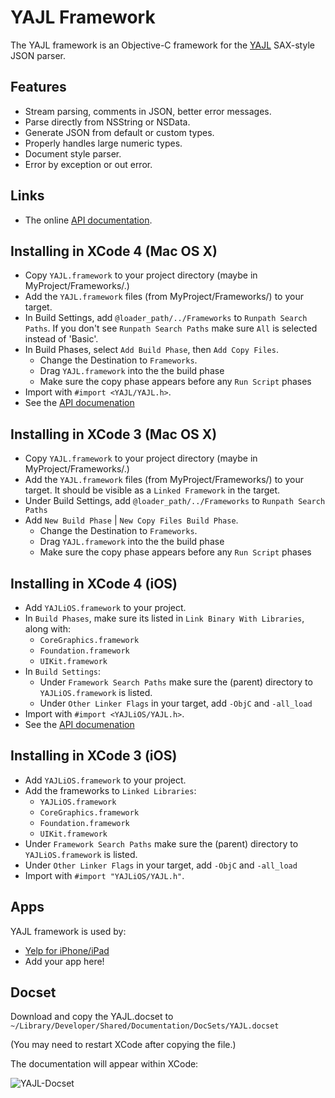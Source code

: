 # YAJL Framework

The YAJL framework is an Objective-C framework for the [YAJL](http://lloyd.github.com/yajl/) SAX-style JSON parser.

## Features

- Stream parsing, comments in JSON, better error messages.
- Parse directly from NSString or NSData.
- Generate JSON from default or custom types.
- Properly handles large numeric types.
- Document style parser.
- Error by exception or out error.

## Links

- The online [API documentation](http://gabriel.github.com/yajl-objc/).

## Installing in XCode 4 (Mac OS X)

- Copy `YAJL.framework` to your project directory (maybe in MyProject/Frameworks/.)
- Add the `YAJL.framework` files (from MyProject/Frameworks/) to your target.
- In Build Settings, add `@loader_path/../Frameworks` to `Runpath Search Paths`. If you don't see `Runpath Search Paths` make sure `All` is selected instead of 'Basic'.
- In Build Phases, select `Add Build Phase`, then `Add Copy Files`.
  - Change the Destination to `Frameworks`.
  - Drag `YAJL.framework` into the the build phase
  - Make sure the copy phase appears before any `Run Script` phases
- Import with `#import <YAJL/YAJL.h>`.
- See the [API documenation](http://gabriel.github.com/yajl-objc/)

## Installing in XCode 3 (Mac OS X)

- Copy `YAJL.framework` to your project directory (maybe in MyProject/Frameworks/.)
- Add the `YAJL.framework` files (from MyProject/Frameworks/) to your target. It should be visible as a `Linked Framework` in the target. 
- Under Build Settings, add `@loader_path/../Frameworks` to `Runpath Search Paths` 
- Add `New Build Phase` | `New Copy Files Build Phase`. 
	- Change the Destination to `Frameworks`.
	- Drag `YAJL.framework` into the the build phase
	- Make sure the copy phase appears before any `Run Script` phases 

## Installing in XCode 4 (iOS)

- Add `YAJLiOS.framework` to your project.
- In `Build Phases`, make sure its listed in `Link Binary With Libraries`, along with:
  - `CoreGraphics.framework`
  - `Foundation.framework`
  - `UIKit.framework`
- In `Build Settings`:
  - Under `Framework Search Paths` make sure the (parent) directory to `YAJLiOS.framework` is listed.
  - Under `Other Linker Flags` in your target, add `-ObjC` and `-all_load`
- Import with `#import <YAJLiOS/YAJL.h>`.
- See the [API documenation](http://gabriel.github.com/yajl-objc/)

## Installing in XCode 3 (iOS)

- Add `YAJLiOS.framework` to your project.
- Add the frameworks to `Linked Libraries`:
  - `YAJLiOS.framework`
  - `CoreGraphics.framework`
  - `Foundation.framework`
  - `UIKit.framework`
- Under `Framework Search Paths` make sure the (parent) directory to `YAJLiOS.framework` is listed.
- Under `Other Linker Flags` in your target, add `-ObjC` and `-all_load`
- Import with `#import "YAJLiOS/YAJL.h"`.

## Apps

YAJL framework is used by:

- [Yelp for iPhone/iPad](http://itunes.apple.com/us/app/yelp/id284910350?mt=8)
- Add your app here!

## Docset

Download and copy the YAJL.docset to `~/Library/Developer/Shared/Documentation/DocSets/YAJL.docset`

(You may need to restart XCode after copying the file.)

The documentation will appear within XCode:

![YAJL-Docset](http://rel.me.s3.amazonaws.com/yajl/images/docset.png)




